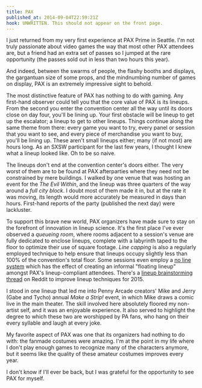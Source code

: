 ```yaml
---
title: PAX
published_at: 2014-09-04T22:59:21Z
hook: UNWRITTEN. This should not appear on the front page.
---
```


I just returned from my very first experience at PAX Prime in Seattle. I'm not
truly passionate about video games the way that most other PAX attendees are,
but a friend had an extra set of passes so I jumped at the rare opportunity
(the passes sold out in less than two hours this year).

And indeed, between the swarms of people, the flashy booths and displays, the
gargantuan size of some props, and the mindnumbing number of games on display,
PAX is an extremely impressive sight to behold.

The most distinctive feature of PAX has nothing to do with gaming. Any
first-hand observer could tell you that the core value of PAX is its lineups.
From the second you enter the convention center all the way until its doors
close on day four, you'll be lining up. Your first obstacle will be lineup to
get up the escalator; a lineup to get to other lineups. Things continue along
the same theme from there: every game you want to try, every panel or session
that you want to see, and every piece of merchandise you want to buy, you'll be
lining up. These aren't small lineups either; many (if not most) are hours
long. As an SXSW participant for the last few years, I thought I knew what a
lineup looked like. Oh to be so naive.

The lineups don't end at the convention center's doors either. The very worst
of them are to be found at PAX afterparties where they need not be constrained
by mere buildings. I walked by one venue that was hosting an event for the _The
Evil Within_, and the lineup was three quarters of the way around a _full city
block_. I doubt most of them made it in, but at the rate it was moving, its
length would more accurately be measured in days than hours. First-hand reports
of the party (published the next day) were lackluster.

To support this brave new world, PAX organizers have made sure to stay on the
forefront of innovation in lineup science. It's the first place I've ever
observed a _queueing room_, where rooms adjacent to a session's venue are fully
dedicated to enclose lineups, complete with a labyrinth taped to the floor to
optimize their use of square footage. _Line capping_ is also a regularly
employed technique to help ensure that lineups occupy slightly less than 100%
of the convention's total floor. Some sessions even employ a [no line
system][no-line] which has the effect of creating an informal "floating lineup"
amongst PAX's lineup-compliant attendees. There's a [lineup brainstorming
thread][brainstorm] on Reddit to improve lineup techniques for 2015.

I stood in one lineup that led me into Penny Arcade creators' Mike and Jerry
(Gabe and Tycho) annual _Make a Strip!_ event, in which Mike draws a comic live
in the main theater. The skill involved here absolutely floored my non-artist
self, and it was an enjoyable experience. It also served to highlight the
degree to which these two are worshipped by PA fans, who hang on their every
syllable and laugh at every joke.

My favorite aspect of PAX was one that its organizers had nothing to do with:
the fanmade costumes were amazing. I'm at the point in my life where I don't
play enough games to recognize many of the characters anymore, but it seems
like the quality of these amateur costumes improves every year.

I don't know if I'll ever be back, but I was grateful for the opportunity to
see PAX for myself.

[brainstorm]: http://www.reddit.com/r/PAX/comments/2f9ll7/lets_talk_about_the_lines/
[no-line]: http://www.reddit.com/r/PAX/comments/2f1sq4/pax_says_no_lines_for_ai/
